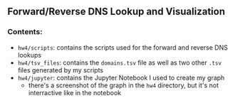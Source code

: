 ## Forward/Reverse DNS Lookup and Visualization

### Contents: 

* `hw4/scripts`: contains the scripts used for the forward and reverse DNS lookups
* `hw4/tsv_files`: contains the `domains.tsv` file as well as two other `.tsv` files generated by my scripts
* `hw4/jupyter`: contains the Jupyter Notebook I used to create my graph 
	* there's a screenshot of the graph in the `hw4` directory, but it's not interractive like in the notebook

